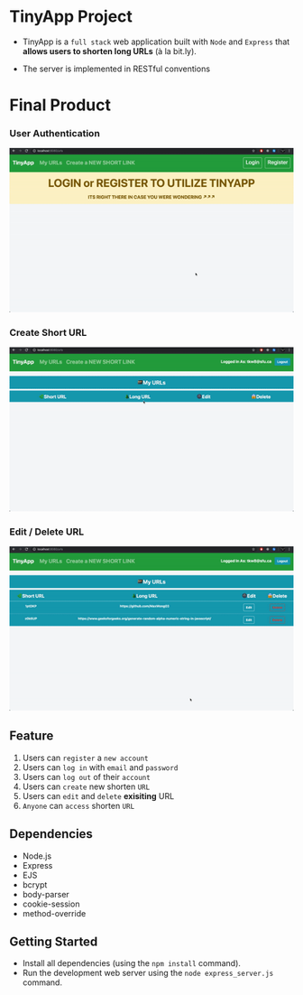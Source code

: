 # TinyApp Project

* TinyApp is a `full stack` web application built with `Node` and `Express` that **allows users to shorten long URLs** (à la bit.ly).

* The server is implemented in RESTful conventions

# Final Product

### User Authentication
!["userAuth"](https://github.com/MaxWong03/tinyapp/blob/master/docs/userAuth.gif)

### Create Short URL
!["createURL"](https://github.com/MaxWong03/tinyapp/blob/master/docs/createURL.gif)

### Edit / Delete URL
!["editDelete"](https://github.com/MaxWong03/tinyapp/blob/master/docs/editDelete.gif)

## Feature
1) Users can `register` a `new account` 
2) Users can `log in` with `email` and `password`
3) Users can `log out` of their `account`
4) Users can `create` new shorten `URL`
5) Users can `edit` and `delete` **exisiting** URL
6) `Anyone` can `access` shorten `URL`

## Dependencies

- Node.js
- Express
- EJS
- bcrypt
- body-parser
- cookie-session
- method-override

## Getting Started

- Install all dependencies (using the `npm install` command).
- Run the development web server using the `node express_server.js` command.